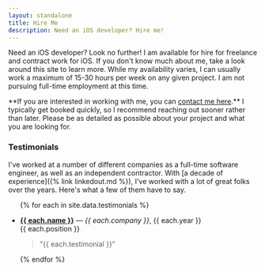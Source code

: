 ```yaml
---
layout: standalone
title: Hire Me
description: Need an iOS developer? Hire me!
---
```


Need an iOS developer? Look no further! I am available for hire for freelance and contract work for iOS. If you don't know much about me, take a look around this site to learn more. While my availability varies, I can usually work a maximum of 15-30 hours per week on any given project. I am not pursuing full-time employment at this time.

<div class="alert alert-primary pb-0 px-4 my-4" markdown="1">
**If you are interested in working with me, you can <a href="{% link contact.md %}" class="alert-link">contact me here</a>.** I typically get booked quickly, so I recommend reaching out sooner rather than later. Please be as detailed as possible about your project and what you are looking for.
</div>

### Testimonials

I've worked at a number of different companies as a full-time software engineer, as well as an independent contractor. With [a decade of experience]({% link linkedout.md %}), I've worked with a lot of great folks over the years. Here's what a few of them have to say.

<ul class="list-unstyled">
{% for each in site.data.testimonials %}
    <li>
        <p>
            <i class="bi bi-star-fill text-secondary"></i>
            <b><a href="{{ each.link }}">{{ each.name }}</a></b> &mdash; <i>{{ each.company }}</i>, {{ each.year }}
            <br/>
            <span class="fw-light">{{ each.position }}</span>
        </p>
        <blockquote>"{{ each.testimonial }}"</blockquote>
    </li>
{% endfor %}
</ul>
